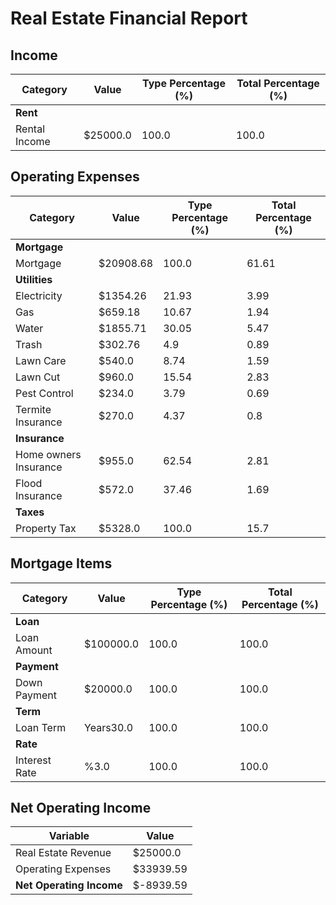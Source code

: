 # Real Estate Financial Report
## Income
|Category| Value | Type Percentage (%) | Total Percentage (%)|
|--|--|--|--|
|**Rent**| | | |
|Rental Income|$25000.0|100.0|100.0|
## Operating Expenses
|Category| Value | Type Percentage (%) | Total Percentage (%)|
|--|--|--|--|
|**Mortgage**| | | |
|Mortgage|$20908.68|100.0|61.61|
|**Utilities**| | | |
|Electricity|$1354.26|21.93|3.99|
|Gas|$659.18|10.67|1.94|
|Water|$1855.71|30.05|5.47|
|Trash|$302.76|4.9|0.89|
|Lawn Care|$540.0|8.74|1.59|
|Lawn Cut|$960.0|15.54|2.83|
|Pest Control|$234.0|3.79|0.69|
|Termite Insurance|$270.0|4.37|0.8|
|**Insurance**| | | |
|Home owners Insurance|$955.0|62.54|2.81|
|Flood Insurance|$572.0|37.46|1.69|
|**Taxes**| | | |
|Property Tax|$5328.0|100.0|15.7|
## Mortgage Items
|Category| Value | Type Percentage (%) | Total Percentage (%)|
|--|--|--|--|
|**Loan**| | | |
|Loan Amount|$100000.0|100.0|100.0|
|**Payment**| | | |
|Down Payment|$20000.0|100.0|100.0|
|**Term**| | | |
|Loan Term|Years30.0|100.0|100.0|
|**Rate**| | | |
|Interest Rate|%3.0|100.0|100.0|
## Net Operating Income
|Variable| Value |
|--|--|
|Real Estate Revenue|$25000.0|
|Operating Expenses|$33939.59|
|**Net Operating Income**|$-8939.59|
